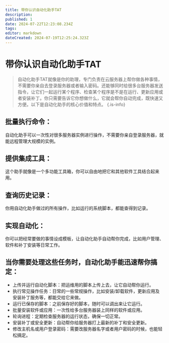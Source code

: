 ```yaml
---
title: 带你认识自动化助手TAT
description: 
published: 1
date: 2024-07-22T12:23:08.234Z
tags: 
editor: markdown
dateCreated: 2024-07-19T12:25:24.323Z
---
```


# 带你认识自动化助手TAT
> 自动化助手TAT就像是你的助理，专门负责在云服务器上帮你做各种事情，不需要你亲自去登录服务器或者输入密码。还能够同时给很多台服务器发送指令，让它们一起运行某个程序、检查某个程序是不是在运行、更新应用或者安装补丁。你只需要告诉它你想做什么，它就会帮你自动完成，既快速又方便。以下是自动化助手的核心价值和特点。
{.is-info}


## 批量执行命令：
自动化助手可以一次性对很多服务器实例进行操作，不需要你亲自登录服务器，就能远程管理大规模的实例。
## 提供集成工具：
这个助手就像是一个多功能工具箱，你可以自由地把它和其他软件工具结合起来用。
## 查询历史记录：
你用自动化助手做过的所有操作，比如运行的系统脚本，都能查得到记录。
## 实现自动化：
你可以把经常要做的事情设成模板，让自动化助手自动帮你完成，比如用户管理、软件和补丁安装等日常工作。

## 当你需要处理这些任务时，自动化助手能迅速帮你搞定：

- 上传并运行自动化脚本：把运维用的脚本上传上去，让它自动帮你运行。
- 执行常见操作任务：日常的一些常规操作，比如安装/卸载软件，更新应用及安装补丁服务等，都能交给它来做。
- 运行已保存的脚本：之前保存好的脚本，随时可以调出来让它运行。
- 批量安装软件或应用：一次性给多台服务器装上同样的软件或应用。
- 轮询进程：定期检查服务器的运行状态，确保一切正常。
- 安装补丁或安全更新：自动帮你给服务器打上最新的补丁和安全更新。
- 修改主机名或用户登录密码：需要改服务器名字或者用户密码的时候，也能轻松搞定。
